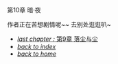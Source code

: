 第10章 暗·夜

作者正在苦想剧情呢~~ 去别处逛逛叭~ 

- [*last chapter :* 第9章 落尘与尘](https://fiiish-yu.github.io/redleaf/chapters/chapter9)
- [*back to index*](https://fiiish-yu.github.io/redleaf/index)
- [*back to home*](https://fiiish-yu.github.io/)